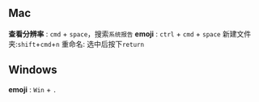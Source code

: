 ## Mac
**查看分辨率** : `cmd` + `space`，搜索`系统报告`
**emoji** : `ctrl` + `cmd` + `space`
新建文件夹:`shift`+`cmd`+`n`
重命名: 选中后按下`return`

## Windows
**emoji** : `Win` + `.`